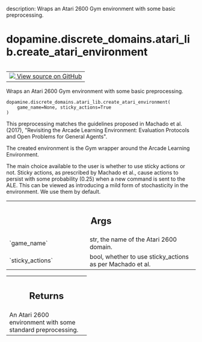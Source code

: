description: Wraps an Atari 2600 Gym environment with some basic preprocessing.

<div itemscope itemtype="http://developers.google.com/ReferenceObject">
<meta itemprop="name" content="dopamine.discrete_domains.atari_lib.create_atari_environment" />
<meta itemprop="path" content="Stable" />
</div>

# dopamine.discrete_domains.atari_lib.create_atari_environment

<!-- Insert buttons and diff -->

<table class="tfo-notebook-buttons tfo-api nocontent" align="left">
<td>
  <a target="_blank" href="https://github.com/google/dopamine/tree/master/dopamine/discrete_domains/atari_lib.py">
    <img src="https://www.tensorflow.org/images/GitHub-Mark-32px.png" />
    View source on GitHub
  </a>
</td>
</table>

Wraps an Atari 2600 Gym environment with some basic preprocessing.

<pre class="devsite-click-to-copy prettyprint lang-py tfo-signature-link">
<code>dopamine.discrete_domains.atari_lib.create_atari_environment(
    game_name=None, sticky_actions=True
)
</code></pre>

<!-- Placeholder for "Used in" -->

This preprocessing matches the guidelines proposed in Machado et al. (2017),
"Revisiting the Arcade Learning Environment: Evaluation Protocols and Open
Problems for General Agents".

The created environment is the Gym wrapper around the Arcade Learning
Environment.

The main choice available to the user is whether to use sticky actions or not.
Sticky actions, as prescribed by Machado et al., cause actions to persist with
some probability (0.25) when a new command is sent to the ALE. This can be
viewed as introducing a mild form of stochasticity in the environment. We use
them by default.

<!-- Tabular view -->

 <table class="responsive fixed orange">
<colgroup><col width="214px"><col></colgroup>
<tr><th colspan="2"><h2 class="add-link">Args</h2></th></tr>

<tr>
<td>
`game_name`
</td>
<td>
str, the name of the Atari 2600 domain.
</td>
</tr><tr>
<td>
`sticky_actions`
</td>
<td>
bool, whether to use sticky_actions as per Machado et al.
</td>
</tr>
</table>

<!-- Tabular view -->

 <table class="responsive fixed orange">
<colgroup><col width="214px"><col></colgroup>
<tr><th colspan="2"><h2 class="add-link">Returns</h2></th></tr>
<tr class="alt">
<td colspan="2">
An Atari 2600 environment with some standard preprocessing.
</td>
</tr>

</table>
